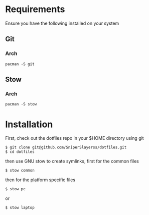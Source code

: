 # Requirements

Ensure you have the following installed on your system

## Git
### Arch
```
pacman -S git
```

## Stow
### Arch
```
pacman -S stow
```

# Installation

First, check out the dotfiles repo in your $HOME directory using git

```
$ git clone git@github.com/SniperSlayerss/dotfiles.git
$ cd dotfiles
```

then use GNU stow to create symlinks,
first for the common files

```
$ stow common
```

then for the platform specific files

```
$ stow pc
```
or
```
$ stow laptop
```
